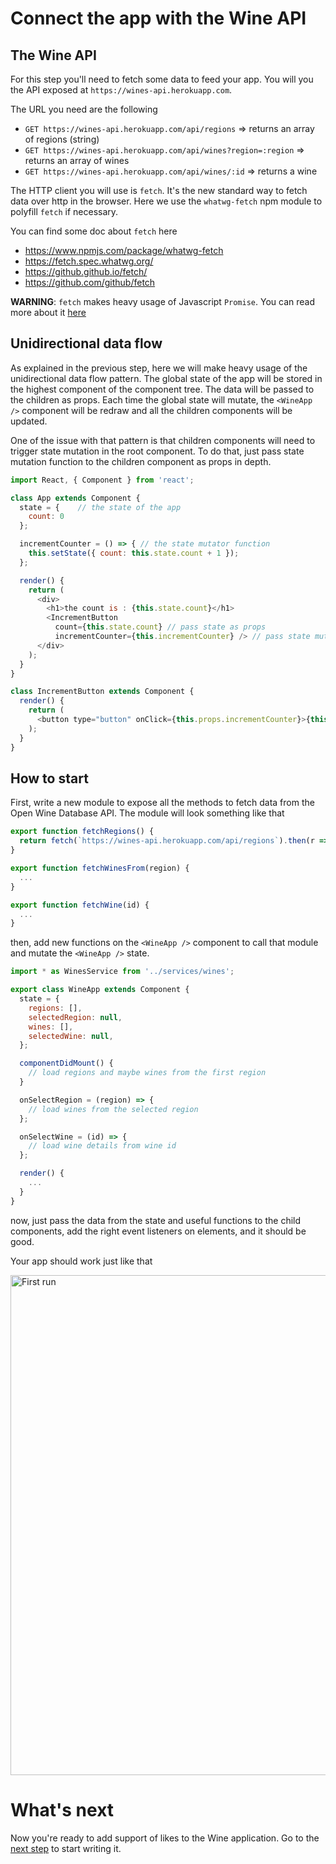 # Connect the app with the Wine API

## The Wine API

For this step you'll need to fetch some data to feed your app. You will you the API exposed at `https://wines-api.herokuapp.com`.

The URL you need are the following

* `GET https://wines-api.herokuapp.com/api/regions` => returns an array of regions (string)
* `GET https://wines-api.herokuapp.com/api/wines?region=:region` => returns an array of wines
* `GET https://wines-api.herokuapp.com/api/wines/:id` => returns a wine

The HTTP client you will use is `fetch`. It's the new standard way to fetch data over http in the browser. Here we use the `whatwg-fetch` npm module to polyfill `fetch` if necessary.

You can find some doc about `fetch` here

* https://www.npmjs.com/package/whatwg-fetch
* https://fetch.spec.whatwg.org/
* https://github.github.io/fetch/
* https://github.com/github/fetch

**WARNING**: `fetch` makes heavy usage of Javascript `Promise`. You can read more about it [here](https://developer.mozilla.org/en-US/docs/Web/JavaScript/Reference/Global_Objects/Promise)

## Unidirectional data flow

As explained in the previous step, here we will make heavy usage of the unidirectional data flow pattern. The global state of the app will be stored in the highest component of the component tree. The data will be passed to the children as props. Each time the global state will mutate, the `<WineApp />` component will be redraw and all the children components will be updated.

One of the issue with that pattern is that children components will need to trigger state mutation in the root component. To do that, just pass state mutation function to the children component as props in depth.

```javascript
import React, { Component } from 'react';

class App extends Component {
  state = {    // the state of the app
    count: 0
  };

  incrementCounter = () => { // the state mutator function
    this.setState({ count: this.state.count + 1 });
  };

  render() {
    return (
      <div>
        <h1>the count is : {this.state.count}</h1>
        <IncrementButton
          count={this.state.count} // pass state as props
          incrementCounter={this.incrementCounter} /> // pass state mutator as props
      </div>
    );
  }
}

class IncrementButton extends Component {
  render() {
    return (
      <button type="button" onClick={this.props.incrementCounter}>{this.props.count} + 1</button>
    );
  }
}
```

## How to start

First, write a new module to expose all the methods to fetch data from the Open Wine Database API. The module will look something like that

```javascript
export function fetchRegions() {
  return fetch(`https://wines-api.herokuapp.com/api/regions`).then(r => r.json());
}

export function fetchWinesFrom(region) {
  ...
}

export function fetchWine(id) {
  ...
}
```

then, add new functions on the `<WineApp />` component to call that module and mutate the `<WineApp />` state.

```javascript
import * as WinesService from '../services/wines';

export class WineApp extends Component {
  state = {
    regions: [],
    selectedRegion: null,
    wines: [],
    selectedWine: null,
  };

  componentDidMount() {
    // load regions and maybe wines from the first region
  }

  onSelectRegion = (region) => {
    // load wines from the selected region
  };

  onSelectWine = (id) => {
    // load wine details from wine id
  };

  render() {
    ...
  }
}
```

now, just pass the data from the state and useful functions to the child components, add the right event listeners on elements, and it should be good.

Your app should work just like that

<img src='https://github.com/react-bootcamp/react-101/raw/master/instructions/img/appworking.gif' width='800' alt='First run'>

# What's next

Now you're ready to add support of likes to the Wine application. Go to the [next step](./4-handle-likes.md) to start writing it.
